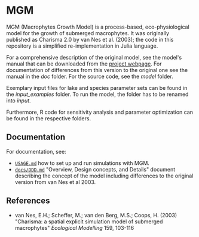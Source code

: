# MGM
MGM (Macrophytes Growth Model) is a process-based, eco-physiological model for the growth of submerged macrophytes. It was originally published as Charisma 2.0 by van Nes et al. (2003); the code in this repository is a simplified re-implementation in Julia language.

For a comprehensive description of the original model, see the model's manual that can be downloaded from the [project webpage](https://www.projectenaew.wur.nl/charisma/). 
For documentation of differences from this version to the original one see the manual in the *doc* folder. For the source code, see the *model* folder.

Exemplary input files for lake and species parameter sets can be found in the *input_examples* folder. To run the model, the folder has to be renamed into *input*. 

Furthermore, R code for sensitivity analysis and parameter optimization can be found in the respective folders.

## Documentation
For documentation, see: 
- [`USAGE.md`](https://github.com/AnneLew/MGM/USAGE.md) 
  how to set up and run simulations with MGM.
- [`docs/ODD.md`](https://github.com/AnneLew/MGM/docs/manual.md) 
  "Overview, Design concepts, and Details" document describing the concept of the model including differences to the original version from van Nes et al 2003.


## References

- van Nes, E.H.; Scheffer, M.; van den Berg, M.S.; Coops, H. (2003) "Charisma:
  a spatial explicit simulation model of submerged macrophytes" 
  *Ecological Modelling* 159, 103-116
